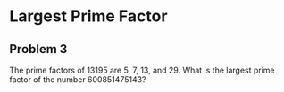 # Largest Prime Factor
## Problem 3

The prime factors of 13195 are 5, 7, 13, and 29. 
What is the largest prime factor of the number 600851475143?